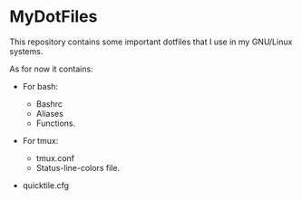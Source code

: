 MyDotFiles
==========

This repository contains some important dotfiles that I use in my GNU/Linux systems.

As for now it contains:

- For bash:
	
	* Bashrc
	* Aliases
	* Functions.

- For tmux:

	* tmux.conf
	* Status-line-colors file.

- quicktile.cfg
